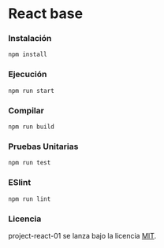 # React base 


### Instalación
```
npm install
```

### Ejecución
```
npm run start
```

### Compilar
```
npm run build
```

### Pruebas Unitarias
```
npm run test
```

### ESlint
```
npm run lint
```

### Licencia
project-react-01 se lanza bajo la licencia [MIT](https://opensource.org/licenses/MIT).
